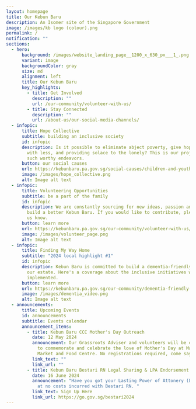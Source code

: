 ```yaml
---
layout: homepage
title: Our Kebun Baru
description: An Isomer site of the Singapore Government
image: /images/kb logo (colour).png
permalink: /
notification: ""
sections:
  - hero:
      background: /images/website_landing_page__1200_x_630_px___1_.png
      variant: image
      backgroundColor: gray
      size: md
      alignment: left
      title: Our Kebun Baru
      key_highlights:
        - title: Get Involved
          description: ""
          url: /our-community/volunteer-with-us/
        - title: Stay Connected
          description: ""
          url: /about-us/our-social-media-channels/
  - infopic:
      title: Hope Collective
      subtitle: building an inclusive society
      id: infopic
      description: Is it possible to eliminate abject poverty, give hope to those born
        with less, and providing solace to the lonely? This is our project on
        such worthy endeavors.
      button: our social causes
      url: https://kebunbaru.pa.gov.sg/social-causes/children-and-youths/children-football/
      image: /images/hope_collective.png
      alt: Image alt text
  - infopic:
      title: Volunteering Opportunities
      subtitle: be a part of the family
      id: infopic
      description: We are constantly sourcing for new ideas, passion and energy to
        build a better Kebun Baru. If you would like to contribute, please let
        us know.
      button: learn more
      url: https://kebunbaru.pa.gov.sg/our-community/volunteer-with-us/
      image: /images/volunteer_page.png
      alt: Image alt text
  - infopic:
      title: Finding My Way Home
      subtitle: "2024 local highlight #1"
      id: infopic
      description: Kebun Baru is committed to build a dementia-friendly community in
        our estate. Here's a coverage about the inclusive initiatives we have
        implemented.
      button: learn more
      url: https://kebunbaru.pa.gov.sg/our-community/dementia-friendly-town/
      image: /images/dementia_video.png
      alt: Image alt text
  - announcements:
      title: Upcoming Events
      id: announcements
      subtitle: Events calendar
      announcement_items:
        - title: Kebun Baru CCC Mother's Day Outreach
          date: 12 May 2024
          announcement: Our Grassroots Adviser and volunteers will be distributing flowers
            to commemorate and celebrate the love of Mother's Day at Mayflower
            Market and Food Centre. No registrations required, come say hi!
          link_text: ""
          link_url: ""
        - title: Kebun Baru Bestari RN Legal Sharing & LPA Endorsement
          date: 16 June 2024
          announcement: "Have you got your Lasting Power of Attonery (LPA) endorsed? Do it
            at no costs incurred with Bestari RN. "
          link_text: Sign Up Here
          link_url: https://go.gov.sg/bestari2024
---
```

